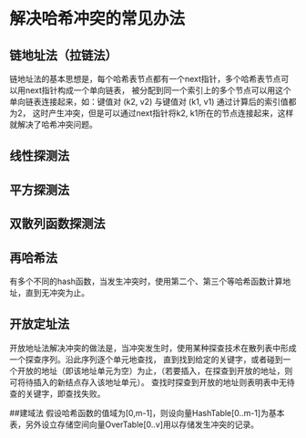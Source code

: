 # 解决哈希冲突的常见办法

## 链地址法（拉链法）
链地址法的基本思想是，每个哈希表节点都有一个next指针，多个哈希表节点可以用next指针构成一个单向链表，
被分配到同一个索引上的多个节点可以用这个单向链表连接起来，如：键值对 (k2, v2) 与键值对 (k1, v1) 通过计算后的索引值都为2，
这时产生冲突，但是可以通过next指针将k2, k1所在的节点连接起来，这样就解决了哈希冲突问题。

## 线性探测法

## 平方探测法

## 双散列函数探测法

## 再哈希法
有多个不同的hash函数，当发生冲突时，使用第二个、第三个等哈希函数计算地址，直到无冲突为止。

## 开放定址法
开放地址法解决冲突的做法是，当冲突发生时，使用某种探查技术在散列表中形成一个探查序列。沿此序列逐个单元地查找，
直到找到给定的关键字，或者碰到一个开放的地址（即该地址单元为空）为止，（若要插入，在探查到开放的地址，则可将待插入的新结点存入该地址单元）。
查找时探查到开放的地址则表明表中无待查的关键字，即查找失败。

##建域法
假设哈希函数的值域为[0,m-1]，则设向量HashTable[0..m-1]为基本表，另外设立存储空间向量OverTable[0..v]用以存储发生冲突的记录。
